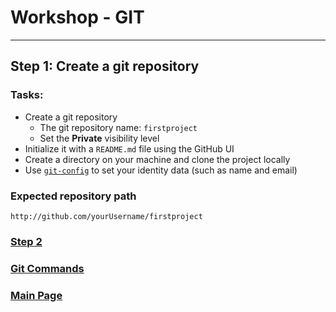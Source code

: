 # Workshop - GIT
---

## Step 1: Create a git repository

### Tasks:
* Create a git repository 
   * The git repository name: `firstproject`
   * Set the **Private** visibility level
* Initialize it with a `README.md` file using the GitHub UI
* Create a directory on your machine and clone the project locally
* Use [`git-config`](https://git-scm.com/docs/git-config) to set your identity data (such as name and email)

### Expected repository path

`http://github.com/yourUsername/firstproject`


### [Step 2](step-2.md)


### [Git Commands](git-commands.md)
### [Main Page](README.md)
